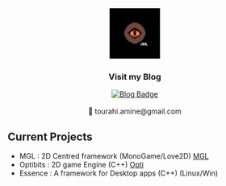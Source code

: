 <div id="header" align="center">
  <img src="https://github.com/Tourahi/Tourahi/blob/master/logo.png" width="100"/>
</div>

<div id="badges" align="center">
  <h3> Visit my Blog </h3>
  <a href="https://atblog.neocities.org/">
    <img src="https://img.shields.io/static/v1?label=Blog&message=atBlog&color=A25B15" alt="Blog Badge"/>
  </a>
</div>

<br/> 
 <div id="header" align="center">
  📧 tourahi.amine@gmail.com
</div>
<h2>Current Projects</h2>

* MGL : 2D Centred framework (MonoGame/Love2D)  [MGL](https://github.com/MoonGameLab)
* Optibits : 2D game Engine (C++) [Opti](https://github.com/Tourahi/Optibits)
* Essence : A framework for Desktop apps (C++) (Linux/Win)

